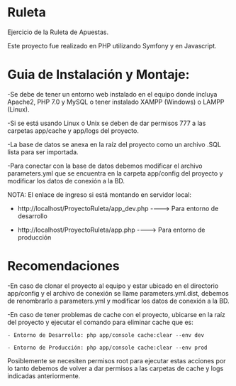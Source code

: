 # Ruleta

Ejercicio de la Ruleta de Apuestas.

Este proyecto fue realizado en PHP utilizando Symfony y en Javascript.

# Guia de Instalación y Montaje:

-Se debe de tener un entorno web instalado en el equipo donde incluya Apache2, PHP 7.0 y MySQL o tener instalado XAMPP (Windows) o LAMPP (Linux).

-Si se está usando Linux o Unix se deben de dar permisos 777 a las carpetas app/cache y app/logs del proyecto.

-La base de datos se anexa en la raíz del proyecto como un archivo .SQL lista para ser importada.

-Para conectar con la base de datos debemos modificar el archivo parameters.yml que se encuentra en la carpeta app/config del proyecto y modificar los datos de conexión a la BD.

NOTA: El enlace de ingreso si está montando en servidor local:

- http://localhost/ProyectoRuleta/app_dev.php  ----> Para entorno de desarrollo

- http://localhost/ProyectoRuleta/app.php  ----> Para entorno de producción


# Recomendaciones

-En caso de clonar el proyecto al equipo y estar ubicado en el directorio app/config y el archivo de conexión se llame parameters.yml.dist, debemos de renombrarlo a parameters.yml y modificar los datos de conexión a la BD.

-En caso de tener problemas de cache con el proyecto, ubicarse en la raíz del proyecto y ejecutar el comando para eliminar cache que es:

    - Entorno de Desarrollo: php app/console cache:clear --env dev
    
    - Entorno de Producción: php app/console cache:clear --env prod
    
Posiblemente se necesiten permisos root para ejecutar estas acciones por lo tanto debemos de volver a dar permisos a las carpetas de cache y logs indicadas anteriormente.